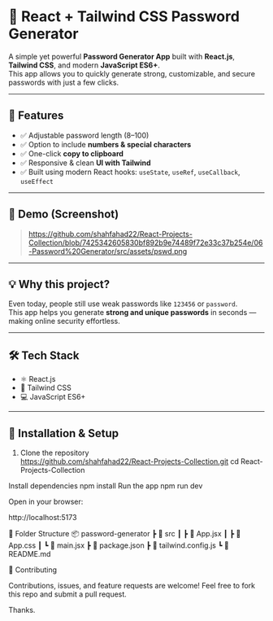 # 🔐 React + Tailwind CSS Password Generator

A simple yet powerful **Password Generator App** built with **React.js**, **Tailwind CSS**, and modern **JavaScript ES6+**.  
This app allows you to quickly generate strong, customizable, and secure passwords with just a few clicks.  

---

## 🚀 Features

- ✅ Adjustable password length (8–100)  
- ✅ Option to include **numbers & special characters**  
- ✅ One-click **copy to clipboard**  
- ✅ Responsive & clean **UI with Tailwind**  
- ✅ Built using modern React hooks: `useState`, `useRef`, `useCallback`, `useEffect`  

---

## 📸 Demo (Screenshot)

> https://github.com/shahfahad22/React-Projects-Collection/blob/7425342605830bf892b9e74489f72e33c37b254e/06-Password%20Generator/src/assets/pswd.png  

---

## 💡 Why this project?

Even today, people still use weak passwords like `123456` or `password`.  
This app helps you generate **strong and unique passwords** in seconds — making online security effortless.  

---

## 🛠️ Tech Stack

- ⚛️ React.js  
- 🎨 Tailwind CSS  
- 💻 JavaScript ES6+  

---

## 📂 Installation & Setup

1. Clone the repository  
   https://github.com/shahfahad22/React-Projects-Collection.git
   cd React-Projects-Collection

Install dependencies
npm install
Run the app
npm run dev

Open in your browser:

http://localhost:5173

📌 Folder Structure
📦 password-generator
 ┣ 📂 src
 ┃ ┣ 📜 App.jsx
 ┃ ┣ 📜 App.css
 ┃ ┗ 📜 main.jsx
 ┣ 📜 package.json
 ┣ 📜 tailwind.config.js
 ┗ 📜 README.md

🤝 Contributing

Contributions, issues, and feature requests are welcome!
Feel free to fork this repo and submit a pull request.

Thanks.
